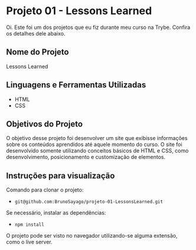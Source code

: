 
# Projeto 01 - Lessons Learned

Oi. Este foi um dos projetos que eu fiz durante meu curso na Trybe. Confira os detalhes dele abaixo.




## Nome do Projeto
Lessons Learned
## Linguagens e Ferramentas Utilizadas
 - HTML
 - CSS


## Objetivos do Projeto
O objetivo desse projeto foi desenvolver um site que exibisse informações sobre os conteúdos aprendidos até aquele momento do curso. O site foi desenvolvido somente utilizando conceitos básicos de HTML e CSS, como desenvolvimento, posicionamento e customização de elementos.


## Instruções para visualização
Comando para clonar o projeto:
 - `git@github.com:BrunoSayago/projeto-01-LessonsLearned.git`
 
Se necessário, instalar as dependências:
 - `npm install`
  
O projeto pode ser visto no navegador utilizando-se alguma extensão, como o live server.  
